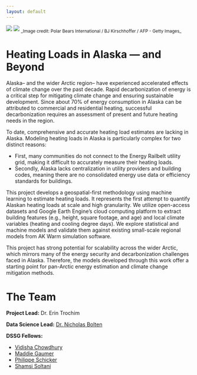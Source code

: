 ```yaml
---
layout: default
---
```


<img src="{{ site.url }}{{ site.baseurl }}/assets/img/eScience.png">
<img src="{{ site.url }}{{ site.baseurl }}/assets/img/polarbear_ap_strip.png">
<sub>_Image credit: Polar Bears International / BJ Kirschhoffer / AFP - Getty Images_</sub>

# Heating Loads in Alaska — and Beyond
Alaska– and the wider Arctic region– have experienced accelerated effects of climate change over the past decade. Rapid decarbonization of energy is a critical step for mitigating climate change and ensuring sustainable development. Since about 70% of energy consumption in Alaska can be attributed to commercial and residential heating, successful decarbonization requires an assessment of present and future heating needs in the region.

To date, comprehensive and accurate heating load estimates are lacking in Alaska. Modeling heating loads in Alaska is particularly complex for two distinct reasons: 
- First, many communities do not connect to the Energy Railbelt utility grid, making it difficult to accurately measure their heating loads. 
- Secondly, Alaska lacks centralization in utility providers and building codes, meaning there are no consolidated energy use data or efficiency standards for buildings.

This project develops a geospatial-first methodology using machine learning to estimate heating loads. It represents the first attempt to quantify Alaskan heating loads at scale and high granularity. We utilize open-access datasets and Google Earth Engine’s cloud computing platform to extract building features (e.g., height, square footage, and age) and local climate variables (heating and cooling degree days). We explore statistical and machine models and validate them against existing small-scale regional models from AK Warm simulation software.

This project has strong potential for scalability across the wider Arctic, which mirrors many of the energy security and decarbonization challenges faced in Alaska. Therefore, the models developed through this work offer a starting point for pan-Arctic energy estimation and climate change mitigation methods.


# The Team

**Project Lead:** Dr. Erin Trochim

**Data Science Lead:** [Dr. Nicholas Bolten](https://escience.washington.edu/people/nicholas-bolten)

**DSSG Fellows:** 
- [Vidisha Chowdhury](https://www.linkedin.com/in/vidisha-chowdhury/)
- [Maddie Gaumer](https://www.linkedin.com/in/madelyn-gaumer-380898142/)
- [Philippe Schicker](https://www.linkedin.com/in/philippe-schicker/)
- [Shamsi Soltani](https://www.linkedin.com/in/shamsisoltani/)
